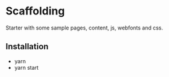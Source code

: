 # Scaffolding
Starter with some sample pages, content, js, webfonts and css.

## Installation
- yarn
- yarn start